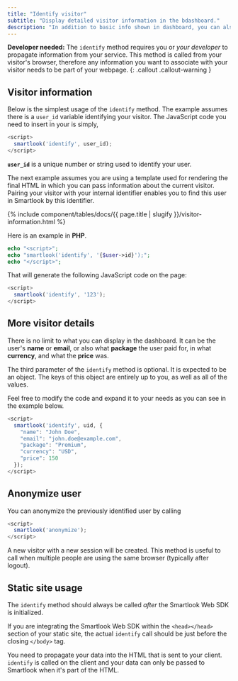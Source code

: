 ```yaml
---
title: "Identify visitor"
subtitle: "Display detailed visitor information in the bdashboard."
description: "In addition to basic info shown in dashboard, you can also identify your users with their email, name or any other property."
---
```


**Developer needed:** The `identify` method requires you or *your developer* to propagate information from your service. This method is called from your visitor's browser, therefore any information you want to associate with your visitor needs to be part of your webpage.
{: .callout .callout-warning }

## Visitor information

Below is the simplest usage of the `identify` method. The example assumes there is a `user_id` variable identifying your visitor. The JavaScript code you need to insert in your is simply,

```js
<script>
  smartlook('identify', user_id);
</script>
```

**`user_id`** is a unique number or string used to identify your user.

The next example assumes you are using a template used for rendering the final HTML in which you can pass information about the current visitor. Pairing your visitor with your internal identifier enables you to find this user in Smartlook by this identifier.

{% include component/tables/docs/{{ page.title | slugify }}/visitor-information.html %}

Here is an example in **PHP**.

```php
echo "<script>"; 
echo "smartlook('identify', '{$user->id}');";
echo "</script>";
```

That will generate the following JavaScript code on the page:

```js
<script> 
  smartlook('identify', '123');
</script>
```

## More visitor details

There is no limit to what you can display in the dashboard. It can be the user's **name** or **email**, or also what **package** the user paid for, in what **currency**, and what the **price** was.

The third parameter of the `identify` method is optional. It is expected to be an object. The keys of this object are entirely up to you, as well as all of the values.

Feel free to modify the code and expand it to your needs as you can see in the example below.

```js
<script>
  smartlook('identify', uid, {
    "name": "John Doe",
    "email": "john.doe@example.com",
    "package": "Premium",
    "currency": "USD",
    "price": 150
  });
</script>
```

## Anonymize user

You can anonymize the previously identified user by calling

```js
<script>
  smartlook('anonymize');
</script>
```

A new visitor with a new session will be created.
This method is useful to call when multiple people are using the same browser (typically after logout).

## Static site usage

The `identify` method should always be called *after* the Smartlook Web SDK is initialized.

If you are integrating the Smartlook Web SDK within the `<head></head>` section of your static site, the actual `identify` call should be just before the closing `</body>` tag.

You need to propagate your data into the HTML that is sent to your client. `identify` is called on the client and your data can only be passed to Smartlook when it's part of the HTML.
